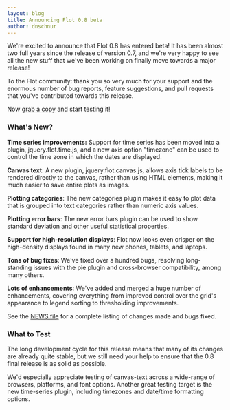 ```yaml
---
layout: blog
title: Announcing Flot 0.8 beta
author: dnschnur
---
```


We're excited to announce that Flot 0.8 has entered beta! It has been almost
two full years since the release of version 0.7, and we're very happy to see
all the new stuff that we've been working on finally move towards a major
release!

To the Flot community: thank you so very much for your support and the enormous
number of bug reports, feature suggestions, and pull requests that you've
contributed towards this release.

Now [grab a copy](http://github.com/flot/flot/zipball/0.8.0-beta) and start
testing it!

### What's New? ###

**Time series improvements:** Support for time series has been moved into a
plugin, jquery.flot.time.js, and a new axis option "timezone" can be used to
control the time zone in which the dates are displayed.

**Canvas text**: A new plugin, jquery.flot.canvas.js, allows axis tick labels
to be rendered directly to the canvas, rather than using HTML elements, making
it much easier to save entire plots as images.

**Plotting categories**: The new categories plugin makes it easy to plot data
that is grouped into text categories rather than numeric axis values.

**Plotting error bars**: The new error bars plugin can be used to show standard
deviation and other useful statistical properties.

**Support for high-resolution displays**: Flot now looks even crisper on the
high-density displays found in many new phones, tablets, and laptops.

**Tons of bug fixes**: We've fixed over a hundred bugs, resolving long-standing
issues with the pie plugin and cross-browser compatibility, among many others.

**Lots of enhancements**: We've added and merged a huge number of enhancements,
covering everything from improved control over the grid's appearance to legend
sorting to thresholding improvements.

See the [NEWS file](https://github.com/flot/flot/blob/0.8.0-beta/NEWS.md) for a
complete listing of changes made and bugs fixed.

### What to Test ###

The long development cycle for this release means that many of its changes are
already quite stable, but we still need your help to ensure that the 0.8 final
release is as solid as possible.

We'd especially appreciate testing of canvas-text across a wide-range of
browsers, platforms, and font options. Another great testing target is the new
time-series plugin, including timezones and date/time formatting options.
